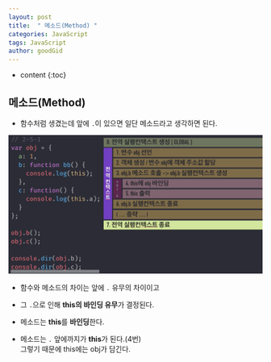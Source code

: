 ```yaml
---
layout: post
title:  " 메소드(Method) "
categories: JavaScript
tags: JavaScript
author: goodGid
---
```

* content
{:toc}

## 메소드(Method)

* 함수처럼 생겼는데 앞에 `.`이 있으면 일단 메소드라고 생각하면 된다.











![](/assets/img/javascript/js_method_1.png)


* 함수와 메소드의 차이는 앞에 `.` 유무의 차이이고

* 그 `.`으로 인해 **this의 바인딩 유무**가 결정된다.

* 메소드는 **this**를 **바인딩**한다.

* 메소드는 `.` 앞에까지가 **this**가 된다.(4번) <br> 그렇기 때문에 this에는 obj가 담긴다.